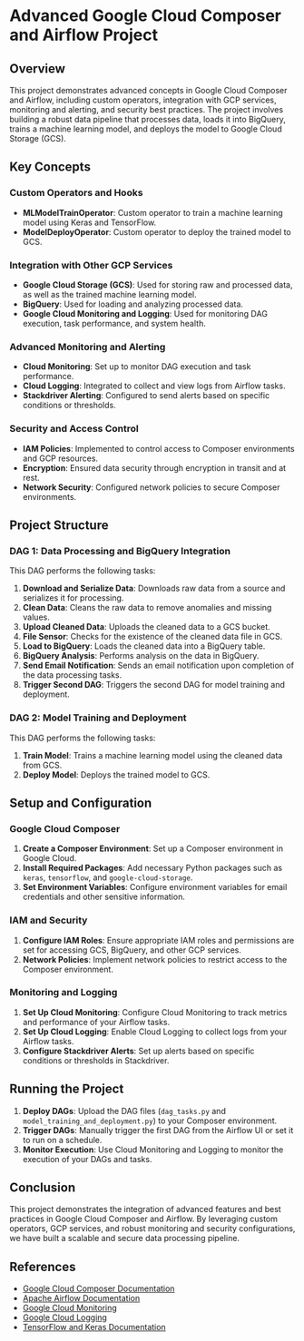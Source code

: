 # Advanced Google Cloud Composer and Airflow Project

## Overview

This project demonstrates advanced concepts in Google Cloud Composer and Airflow, including custom operators, integration with GCP services, monitoring and alerting, and security best practices. The project involves building a robust data pipeline that processes data, loads it into BigQuery, trains a machine learning model, and deploys the model to Google Cloud Storage (GCS).

## Key Concepts

### Custom Operators and Hooks

- **MLModelTrainOperator**: Custom operator to train a machine learning model using Keras and TensorFlow.
- **ModelDeployOperator**: Custom operator to deploy the trained model to GCS.

### Integration with Other GCP Services

- **Google Cloud Storage (GCS)**: Used for storing raw and processed data, as well as the trained machine learning model.
- **BigQuery**: Used for loading and analyzing processed data.
- **Google Cloud Monitoring and Logging**: Used for monitoring DAG execution, task performance, and system health.

### Advanced Monitoring and Alerting

- **Cloud Monitoring**: Set up to monitor DAG execution and task performance.
- **Cloud Logging**: Integrated to collect and view logs from Airflow tasks.
- **Stackdriver Alerting**: Configured to send alerts based on specific conditions or thresholds.

### Security and Access Control

- **IAM Policies**: Implemented to control access to Composer environments and GCP resources.
- **Encryption**: Ensured data security through encryption in transit and at rest.
- **Network Security**: Configured network policies to secure Composer environments.

## Project Structure

### DAG 1: Data Processing and BigQuery Integration

This DAG performs the following tasks:

1. **Download and Serialize Data**: Downloads raw data from a source and serializes it for processing.
2. **Clean Data**: Cleans the raw data to remove anomalies and missing values.
3. **Upload Cleaned Data**: Uploads the cleaned data to a GCS bucket.
4. **File Sensor**: Checks for the existence of the cleaned data file in GCS.
5. **Load to BigQuery**: Loads the cleaned data into a BigQuery table.
6. **BigQuery Analysis**: Performs analysis on the data in BigQuery.
7. **Send Email Notification**: Sends an email notification upon completion of the data processing tasks.
8. **Trigger Second DAG**: Triggers the second DAG for model training and deployment.

### DAG 2: Model Training and Deployment

This DAG performs the following tasks:

1. **Train Model**: Trains a machine learning model using the cleaned data from GCS.
2. **Deploy Model**: Deploys the trained model to GCS.

## Setup and Configuration

### Google Cloud Composer

1. **Create a Composer Environment**: Set up a Composer environment in Google Cloud.
2. **Install Required Packages**: Add necessary Python packages such as `keras`, `tensorflow`, and `google-cloud-storage`.
3. **Set Environment Variables**: Configure environment variables for email credentials and other sensitive information.

### IAM and Security

1. **Configure IAM Roles**: Ensure appropriate IAM roles and permissions are set for accessing GCS, BigQuery, and other GCP services.
2. **Network Policies**: Implement network policies to restrict access to the Composer environment.

### Monitoring and Logging

1. **Set Up Cloud Monitoring**: Configure Cloud Monitoring to track metrics and performance of your Airflow tasks.
2. **Set Up Cloud Logging**: Enable Cloud Logging to collect logs from your Airflow tasks.
3. **Configure Stackdriver Alerts**: Set up alerts based on specific conditions or thresholds in Stackdriver.

## Running the Project

1. **Deploy DAGs**: Upload the DAG files (`dag_tasks.py` and `model_training_and_deployment.py`) to your Composer environment.
2. **Trigger DAGs**: Manually trigger the first DAG from the Airflow UI or set it to run on a schedule.
3. **Monitor Execution**: Use Cloud Monitoring and Logging to monitor the execution of your DAGs and tasks.

## Conclusion

This project demonstrates the integration of advanced features and best practices in Google Cloud Composer and Airflow. By leveraging custom operators, GCP services, and robust monitoring and security configurations, we have built a scalable and secure data processing pipeline.

## References

- [Google Cloud Composer Documentation](https://cloud.google.com/composer/docs)
- [Apache Airflow Documentation](https://airflow.apache.org/docs/)
- [Google Cloud Monitoring](https://cloud.google.com/monitoring)
- [Google Cloud Logging](https://cloud.google.com/logging)
- [TensorFlow and Keras Documentation](https://www.tensorflow.org/)


